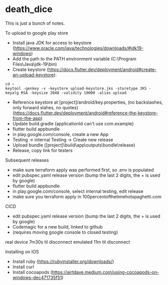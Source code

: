 # death_dice

This is just a bunch of notes.

To upload to google play store

- Install java JDK for access to keystore (https://www.oracle.com/java/technologies/downloads/#jdk19-windows)
- Add the path to the PATH environment variable (C:\Program Files\Java\jdk-19\bin)
- Create keystore (https://docs.flutter.dev/deployment/android#create-an-upload-keystore):

```
cd ~
keytool -genkey -v -keystore upload-keystore.jks -storetype JKS -keyalg RSA -keysize 2048 -validity 10000 -alias upload
```

- Reference keystore at [project]/android/key.properties, (no backslashes, only forward slahes, no quotes) (https://docs.flutter.dev/deployment/android#reference-the-keystore-from-the-app)
- Update build.gradle (applicationId can't use com.example)
- flutter build appbundle
- in play.google.com/console, create a new App
- Testing -> internal Testing -> Create new release
- Upload bundle ([project]\build\app\outputs\bundle\release)
- Release, copy link for testers

Subsequent releases

- make sure terraform apply was performed first, so .env is populated
- edit pubspec.yaml release version (bump the last 2 digits, the + is used by google)
- flutter build appbundle
- in play.google.com/console, select internal testing, edit release
- make sure you terraform apply in 100percentofthetimehotspaghetti.com

CICD

- edit pubspec.yaml release version (bump the last 2 digits, the + is used by google)
- Codemagic for a new build, linked to github
- (requires moving google console to closed testing)

real device 7m30s til disconnect
emulated 11m til disconnect

Installing on IOS

- Install ruby (https://rubyinstaller.org/downloads/)
- Install curl
- Install cocoapods (https://airtdave.medium.com/using-cocoapods-on-windows-dec471735f51)

